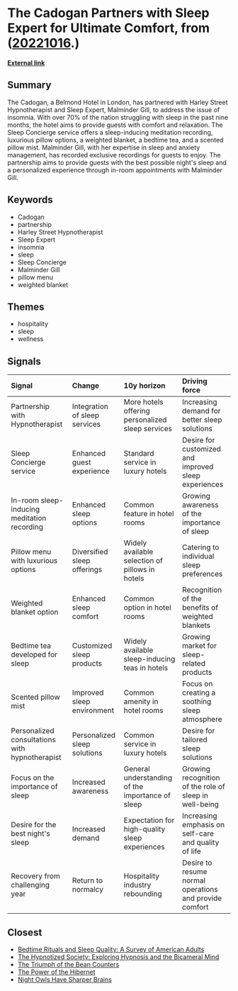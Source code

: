 # __The Cadogan Partners with Sleep Expert for Ultimate Comfort__, from ([20221016](https://kghosh.substack.com/p/20221016).)

__[External link](https://mediahub.belmond.com/introducing-the-sleep-concierge-at-the-cadogan-a-belmond-hotel/?utm_source=substack&utm_medium=email)__



## Summary

The Cadogan, a Belmond Hotel in London, has partnered with Harley Street Hypnotherapist and Sleep Expert, Malminder Gill, to address the issue of insomnia. With over 70% of the nation struggling with sleep in the past nine months, the hotel aims to provide guests with comfort and relaxation. The Sleep Concierge service offers a sleep-inducing meditation recording, luxurious pillow options, a weighted blanket, a bedtime tea, and a scented pillow mist. Malminder Gill, with her expertise in sleep and anxiety management, has recorded exclusive recordings for guests to enjoy. The partnership aims to provide guests with the best possible night's sleep and a personalized experience through in-room appointments with Malminder Gill.

## Keywords

* Cadogan
* partnership
* Harley Street Hypnotherapist
* Sleep Expert
* insomnia
* sleep
* Sleep Concierge
* Malminder Gill
* pillow menu
* weighted blanket

## Themes

* hospitality
* sleep
* wellness

## Signals

| Signal                                         | Change                        | 10y horizon                                      | Driving force                                          |
|:-----------------------------------------------|:------------------------------|:-------------------------------------------------|:-------------------------------------------------------|
| Partnership with Hypnotherapist                | Integration of sleep services | More hotels offering personalized sleep services | Increasing demand for better sleep solutions           |
| Sleep Concierge service                        | Enhanced guest experience     | Standard service in luxury hotels                | Desire for customized and improved sleep experiences   |
| In-room sleep-inducing meditation recording    | Enhanced sleep options        | Common feature in hotel rooms                    | Growing awareness of the importance of sleep           |
| Pillow menu with luxurious options             | Diversified sleep offerings   | Widely available selection of pillows in hotels  | Catering to individual sleep preferences               |
| Weighted blanket option                        | Enhanced sleep comfort        | Common option in hotel rooms                     | Recognition of the benefits of weighted blankets       |
| Bedtime tea developed for sleep                | Customized sleep products     | Widely available sleep-inducing teas in hotels   | Growing market for sleep-related products              |
| Scented pillow mist                            | Improved sleep environment    | Common amenity in hotel rooms                    | Focus on creating a soothing sleep atmosphere          |
| Personalized consultations with hypnotherapist | Personalized sleep solutions  | Common service in luxury hotels                  | Desire for tailored sleep solutions                    |
| Focus on the importance of sleep               | Increased awareness           | General understanding of the importance of sleep | Growing recognition of the role of sleep in well-being |
| Desire for the best night's sleep              | Increased demand              | Expectation for high-quality sleep experiences   | Increasing emphasis on self-care and quality of life   |
| Recovery from challenging year                 | Return to normalcy            | Hospitality industry rebounding                  | Desire to resume normal operations and provide comfort |

## Closest

* [Bedtime Rituals and Sleep Quality: A Survey of American Adults](615b115fc368aacddda24fb30f9ddf44)
* [The Hypnotized Society: Exploring Hypnosis and the Bicameral Mind](b7b7937de66bde57d6ca5ef00fd23cc9)
* [The Triumph of the Bean Counters](74640ec9669a4ca9964b6a3aca93f336)
* [The Power of the Hibernet](9e74c32425eab87ba36167bfe05c8f2c)
* [Night Owls Have Sharper Brains](102e2ef3c861d877ee2b36b56c606e91)